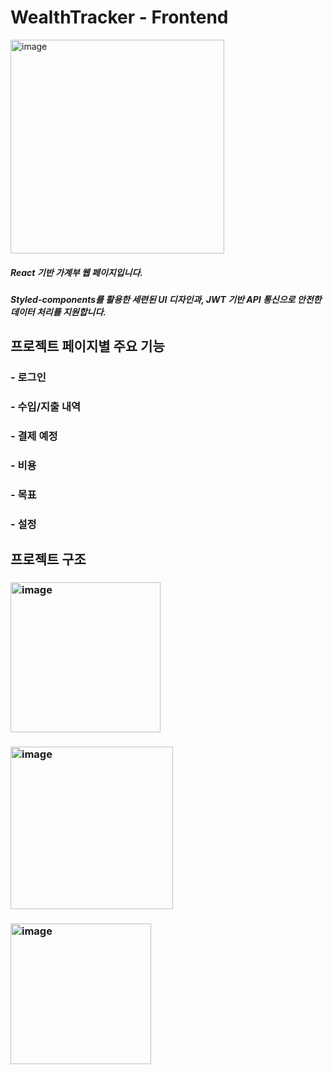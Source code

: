# WealthTracker - Frontend

<img width="342" alt="image" src="https://github.com/user-attachments/assets/536e423f-cae8-44ef-9621-9d990c5e8f9c">


##### React 기반 가계부 웹 페이지입니다.
##### Styled-components를 활용한 세련된 UI 디자인과, JWT 기반 API 통신으로 안전한 데이터 처리를 지원합니다.




## 프로젝트 페이지별 주요 기능


### - 로그인 
### - 수입/지출 내역
### - 결제 예정
### - 비용
### - 목표
### - 설정



## 프로젝트 구조
### <img width="240" alt="image" src="https://github.com/user-attachments/assets/2ae8734c-4c53-4de5-94fa-28614d6f36e3">
### <img width="260" alt="image" src="https://github.com/user-attachments/assets/0a78decb-9b4a-41ce-b7c4-e79f7aaaa719">
### <img width="225" alt="image" src="https://github.com/user-attachments/assets/88c137c3-bea0-4533-aef2-57fb64434f3a">




